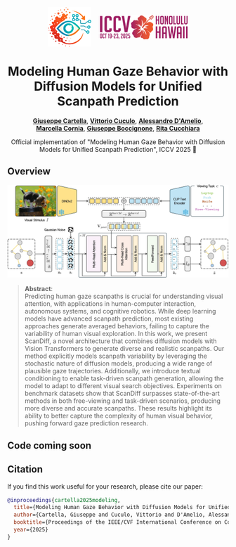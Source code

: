 <div align="center">

<div style="display: flex; align-items: center; justify-content: center; gap: 20px;">
  <img src="assets/logo.png" alt="Logo" height="90">
  <img src="assets/iccv2025_logo.svg" alt="ICCV 2025" height="55">
</div>
  
# Modeling Human Gaze Behavior with Diffusion Models for Unified Scanpath Prediction

[**Giuseppe Cartella**](https://scholar.google.com/citations?hl=en&user=0sJ4VCcAAAAJ),
[**Vittorio Cuculo**](https://scholar.google.com/citations?hl=en&user=usEfqxoAAAAJ&hl=it&oi=ao),
[**Alessandro D'Amelio**](https://scholar.google.com/citations?user=chkawtoAAAAJ&hl=en&oi=ao),<br>
[**Marcella Cornia**](https://scholar.google.com/citations?hl=en&user=DzgmSJEAAAAJ),
[**Giuseppe Boccignone**](https://scholar.google.com/citations?user=LqM0uJwAAAAJ&hl),
[**Rita Cucchiara**](https://scholar.google.com/citations?hl=en&user=OM3sZEoAAAAJ)

Official implementation of "Modeling Human Gaze Behavior with Diffusion Models for Unified Scanpath Prediction", ICCV 2025 🌺

</div>

## Overview

<p align="center">
    <img src="assets/figure.jpg">
</p>

>**Abstract**: <br>
> Predicting human gaze scanpaths is crucial for understanding visual attention, with applications in human-computer interaction, autonomous systems, and cognitive robotics. While deep learning models have advanced scanpath prediction, most existing approaches generate averaged behaviors, failing to capture the variability of human visual exploration. In this work, we present ScanDiff, a novel architecture that combines diffusion models with Vision Transformers to generate diverse and realistic scanpaths. Our method explicitly models scanpath variability by leveraging the stochastic nature of diffusion models, producing a wide range of plausible gaze trajectories. Additionally, we introduce textual conditioning to enable task-driven scanpath generation, allowing the model to adapt to different visual search objectives. Experiments on benchmark datasets show that ScanDiff surpasses state-of-the-art methods in both free-viewing and task-driven scenarios, producing more diverse and accurate scanpaths. These results highlight its ability to better capture the complexity of human visual behavior, pushing forward gaze prediction research.

## Code coming soon

## Citation

If you find this work useful for your research, please cite our paper:

```bibtex
@inproceedings{cartella2025modeling,
  title={Modeling Human Gaze Behavior with Diffusion Models for Unified Scanpath Prediction},
  author={Cartella, Giuseppe and Cuculo, Vittorio and D'Amelio, Alessandro and Cornia, Marcella and Boccignone, Giuseppe and Cucchiara, Rita},
  booktitle={Proceedings of the IEEE/CVF International Conference on Computer Vision},
  year={2025}
}
```

